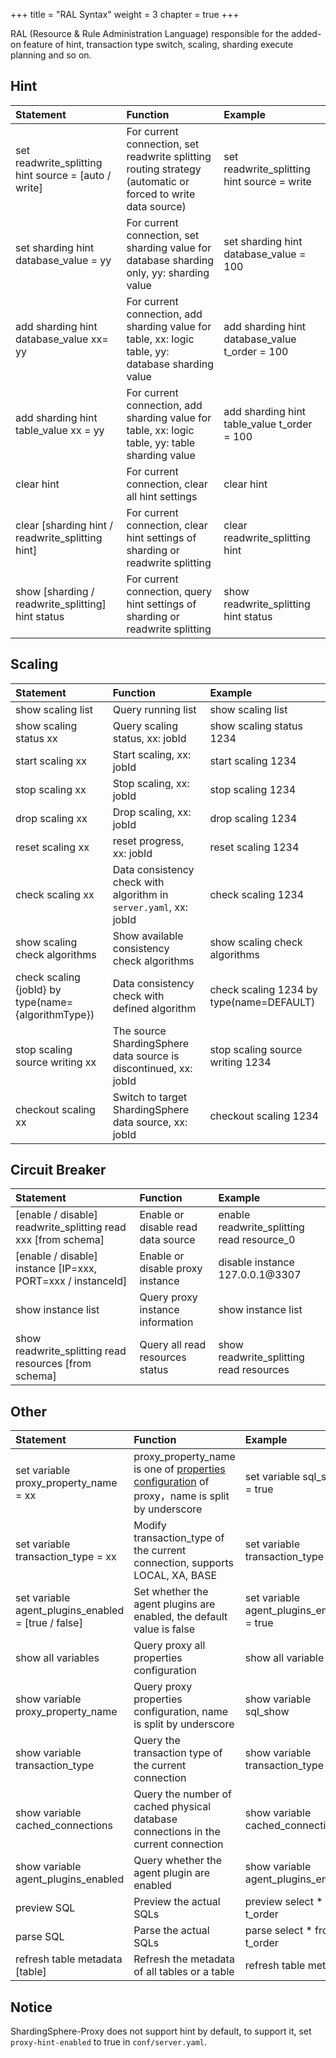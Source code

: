 +++
title = "RAL Syntax"
weight = 3
chapter = true
+++

RAL (Resource & Rule Administration Language) responsible for the added-on feature of hint, transaction type switch, scaling, sharding execute planning and so on.

## Hint

| Statement                                            | Function                                                                                                    | Example                                        |
|:---------------------------------------------------- |:----------------------------------------------------------------------------------------------------------- |:---------------------------------------------- |
| set readwrite_splitting hint source = [auto / write] | For current connection, set readwrite splitting routing strategy (automatic or forced to write data source) | set readwrite_splitting hint source = write    |
| set sharding hint database_value = yy                | For current connection, set sharding value for database sharding only, yy: sharding value                   | set sharding hint database_value = 100         |
| add sharding hint database_value xx= yy              | For current connection, add sharding value for table, xx: logic table, yy: database sharding value          | add sharding hint database_value t_order = 100 |
| add sharding hint table_value xx = yy                | For current connection, add sharding value for table, xx: logic table, yy: table sharding value             | add sharding hint table_value t_order = 100    |
| clear hint                                           | For current connection, clear all hint settings                                                             | clear hint                                     |
| clear [sharding hint / readwrite_splitting hint]     | For current connection, clear hint settings of sharding or readwrite splitting                              | clear readwrite_splitting hint                 |
| show [sharding / readwrite_splitting] hint status    | For current connection, query hint settings of sharding or readwrite splitting                              | show readwrite_splitting hint status           |

## Scaling

| Statement                                            | Function                                                          | Example                                  |
|:---------------------------------------------------- |:----------------------------------------------------------------- |:---------------------------------------- |
| show scaling list                                    | Query running list                                                | show scaling list                        |
| show scaling status xx                               | Query scaling status, xx: jobId                                   | show scaling status 1234                 |
| start scaling xx                                     | Start scaling, xx: jobId                                          | start scaling 1234                       |
| stop scaling xx                                      | Stop scaling, xx: jobId                                           | stop scaling 1234                        |
| drop scaling xx                                      | Drop scaling, xx: jobId                                           | drop scaling 1234                        |
| reset scaling xx                                     | reset progress, xx: jobId                                         | reset scaling 1234                       |
| check scaling xx                                     | Data consistency check with algorithm in `server.yaml`, xx: jobId | check scaling 1234                       |
| show scaling check algorithms                        | Show available consistency check algorithms                       | show scaling check algorithms            |
| check scaling {jobId} by type(name={algorithmType})  | Data consistency check with defined algorithm                     | check scaling 1234 by type(name=DEFAULT) |
| stop scaling source writing xx                       | The source ShardingSphere data source is discontinued, xx: jobId  | stop scaling source writing 1234         |
| checkout scaling xx                                  | Switch to target ShardingSphere data source, xx: jobId            | checkout scaling 1234                    |

## Circuit Breaker

| Statement                                                     | Function                           | Example                                    |
|:------------------------------------------------------------- |:---------------------------------- |:------------------------------------------ |
| [enable / disable] readwrite_splitting read xxx [from schema] | Enable or disable read data source | enable readwrite_splitting read resource_0 |
| [enable / disable] instance [IP=xxx, PORT=xxx / instanceId]   | Enable or disable proxy instance   | disable instance 127.0.0.1@3307            |
| show instance list                                            | Query proxy instance information   | show instance list                         |
| show readwrite_splitting read resources [from schema]         | Query all read resources status    | show readwrite_splitting read resources    |

## Other

| Statement                                           | Function                                                                           | Example                                   |
|:--------------------------------------------------- |:---------------------------------------------------------------------------------- |:----------------------------------------- |
| set variable proxy_property_name = xx               | proxy_property_name is one of [properties configuration](/en/user-manual/shardingsphere-proxy/configuration/props/)  of proxy，name is split by underscore            | set variable sql_show = true            |  
| set variable transaction_type = xx                  | Modify transaction_type of the current connection, supports LOCAL, XA, BASE        | set variable transaction_type = XA        |
| set variable agent_plugins_enabled = [true / false] | Set whether the agent plugins are enabled, the default value is false              | set variable agent_plugins_enabled = true |
| show all variables                                  | Query proxy all properties configuration                                           | show all variable                         |
| show variable proxy_property_name                   | Query proxy properties configuration, name is split by underscore                  | show variable sql_show                    |
| show variable transaction_type                      | Query the transaction type of the current connection                               | show variable transaction_type            |
| show variable cached_connections                    | Query the number of cached physical database connections in the current connection | show variable cached_connections          |
| show variable agent_plugins_enabled                 | Query whether the agent plugin are enabled                                         | show variable agent_plugins_enabled       |
| preview SQL                                         | Preview the actual SQLs                                                            | preview select * from t_order             |
| parse SQL                                           | Parse the actual SQLs                                                               | parse select * from t_order             |
| refresh table metadata [table]                      | Refresh the metadata of all tables or a table                                      | refresh table metadata                    |

## Notice

ShardingSphere-Proxy does not support hint by default, to support it, set `proxy-hint-enabled` to true in `conf/server.yaml`.
